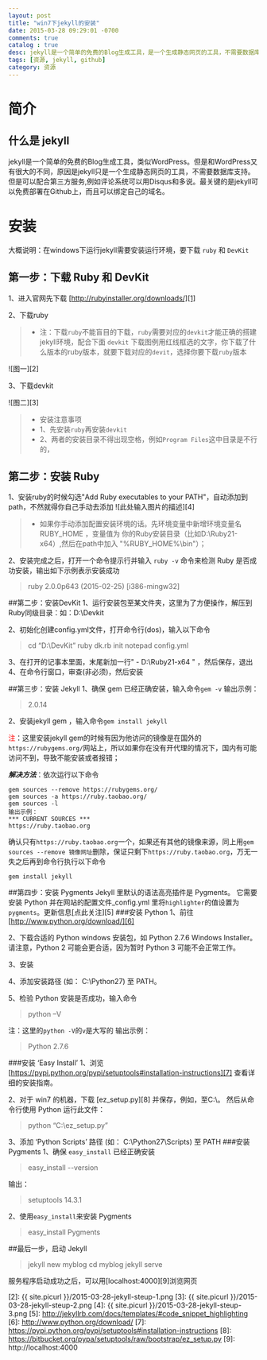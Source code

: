 ```yaml
---
layout: post
title: "win7下jekyll的安装"
date: 2015-03-28 09:29:01 -0700
comments: true
catalog : true
desc: jekyll是一个简单的免费的Blog生成工具，是一个生成静态网页的工具，不需要数据库支持，可以免费部署在Github上，而且可以绑定自己的域名。这里介绍如何在win7下安装jekyll环境，在本地执行网页程序；
tags: [资源, jekyll, github]
category: 资源
---
```


# 简介
## 什么是 jekyll
jekyll是一个简单的免费的Blog生成工具，类似WordPress。但是和WordPress又有很大的不同，原因是jekyll只是一个生成静态网页的工具，不需要数据库支持。但是可以配合第三方服务,例如评论系统可以用Disqus和多说。最关键的是jekyll可以免费部署在Github上，而且可以绑定自己的域名。

# 安装
大概说明：在windows下运行jekyll需要安装运行环境，要下载 `ruby` 和 `DevKit`
## 第一步：下载 Ruby 和 DevKit 
1、进入官网先下载 [http://rubyinstaller.org/downloads/][1] 

2、下载ruby
>* 注：下载`ruby`不能盲目的下载，`ruby`需要对应的`devkit`才能正确的搭建jekyll环境，配合下面 `devkit` 下载图例用红线框选的文字，你下载了什么版本的ruby版本，就要下载对应的`devit`，选择你要下载`ruby`版本

![图一][2]

3、下载devkit

![图二][3]


> * 安装注意事项
> * 1、先安装`ruby`再安装`devkit`
> * 2、两者的安装目录不得出现空格，例如`Program Files`这中目录是不行的，

## 第二步：安装 Ruby
1、安装ruby的时候勾选"Add Ruby executables to your PATH"，自动添加到path，不然就得你自己手动去添加
![此处输入图片的描述][4]
>* 如果你手动添加配置安装环境的话。先环境变量中新增环境变量名 RUBY_HOME ，变量值为 你的Ruby安装目录（比如D:\Ruby21-x64）,然后在path中加入 "%RUBY_HOME%\bin"）；

2、安装完成之后，打开一个命令提示行并输入 `ruby -v` 命令来检测 Ruby 是否成功安装，输出如下示例表示安装成功
> ruby 2.0.0p643 (2015-02-25) [i386-mingw32]

##第二步：安装DevKit
1、运行安装包至某文件夹，这里为了方便操作，解压到Ruby同级目录：如：D:\Devkit

2、初始化创建config.yml文件，打开命令行(dos)，输入以下命令
> cd “D:\DevKit”
> ruby dk.rb init
> notepad config.yml

3、在打开的记事本里面，末尾新加一行" - D:\Ruby21-x64 " ，然后保存，退出
4、在命令行窗口，审查(非必须)，然后安装

##第三步：安装 Jekyll
1、确保 gem 已经正确安装，输入命令`gem -v`
输出示例：
> 2.0.14

2、安装jekyll gem ，输入命令`gem install jekyll`

<span style="color:red;">注</span>：这里安装jekyll gem的时候有因为他访问的镜像是在国外的 `https://rubygems.org/`网站上，所以如果你在没有开代理的情况下，国内有可能访问不到，导致不能安装或者报错；

***解决方法***：依次运行以下命令

    gem sources --remove https://rubygems.org/
    gem sources -a https://ruby.taobao.org/
    gem sources -l
    输出示例：
    *** CURRENT SOURCES ***
    https://ruby.taobao.org

确认只有`https://ruby.taobao.org`一个，如果还有其他的镜像来源，同上用`gem sources --remove 镜像网址`删除，保证只剩下`https://ruby.taobao.org`，万无一失之后再到命令行执行以下命令

    gem install jekyll

##第四步：安装 Pygments
Jekyll 里默认的语法高亮插件是 Pygments。 它需要安装 Python 并在网站的配置文件_config.yml 里将`highlighter`的值设置为`pygments`。更新信息[点此关注][5]
###安装 Python
1、前往 [http://www.python.org/download/][6]

2、下载合适的 Python windows 安装包，如 Python 2.7.6 Windows Installer。 请注意，Python 2 可能会更合适，因为暂时 Python 3 可能不会正常工作。

3、安装

4、添加安装路径 (如： C:\Python27) 至 PATH。

5、检验 Python 安装是否成功，输入命令
> python –V

注：这里的`python -V`的`v`是大写的
输出示例：
> Python 2.7.6

###安装 ‘Easy Install’
1、浏览 [https://pypi.python.org/pypi/setuptools#installation-instructions][7] 查看详细的安装指南。

2、对于 win7 的机器，下载 [ez_setup.py][8] 并保存，例如，至C:\。 然后从命令行使用 Python 运行此文件：
> python “C:\ez_setup.py”

3、添加 ‘Python Scripts’ 路径 (如： C:\Python27\Scripts) 至 PATH
###安装 Pygments
1、确保 `easy_install` 已经正确安装
> easy_install --version

输出：
> setuptools 14.3.1

2、使用`easy_install`来安装 Pygments
> easy_install Pygments

##最后一步，启动 Jekyll
> jekyll new myblog
cd myblog
jekyll serve

服务程序启动成功之后，可以用[localhost:4000][9]浏览网页


  [1]: http://rubyinstaller.org/downloads/
  [2]: {{ site.picurl }}/2015-03-28-jekyll-steup-1.png
  [3]: {{ site.picurl }}/2015-03-28-jekyll-steup-2.png
  [4]: {{ site.picurl }}/2015-03-28-jekyll-steup-3.png
  [5]: http://jekyllrb.com/docs/templates/#code_snippet_highlighting
  [6]: http://www.python.org/download/
  [7]: https://pypi.python.org/pypi/setuptools#installation-instructions
  [8]: https://bitbucket.org/pypa/setuptools/raw/bootstrap/ez_setup.py
  [9]: http://localhost:4000